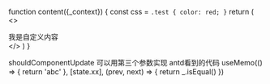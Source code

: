 function content({_context}) { 
  const css = `.test {
        color: red;
      }`
  return (
    <>
      <style>
      {css}
      </style>
      <div className="test">我是自定义内容</div>
    </>
  )
}


shouldComponentUpdate 可以用第三个参数实现  antd看到的代码
useMemo(() => {
  return 'abc'
}, [state.xx], (prev, next) => {
  return _.isEqual()
})